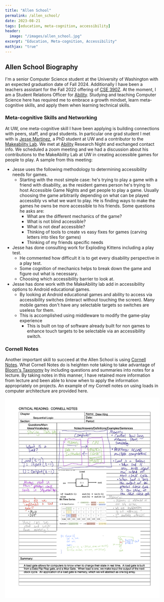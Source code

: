 ```yaml
---
title: "Allen School"
permalink: /allen_school/
date: 2023-08-21
tags: [education, meta-cognition, accessibility]
header:
  image: "/images/allen_school.jpg"
excerpt: "Education, Meta-cognition, Accessibility"
mathjax: "true"
---
```

## Allen School Biography

I'm a senior Computer Science student at the University of Washington with an expected graduation date of Fall 2024.  Additionally I have been a teachers assistant for the Fall 2022 offering of [CSE 390Z](https://courses.cs.washington.edu/courses/cse390z/22au/). At the moment, I am a Student Relations Officer for [Ability](https://ability.cs.washington.edu). Studying and teaching Computer Science here has required me to embrace a growth mindset, learn meta-cognitive skills, and apply them when learning technical skills.

### Meta-cognitive Skills and Networking

At UW, one meta-cognitive skill I have been applying is building connections with peers, staff, and grad students. In particular one grad student I met with is [Jesse Martinez](https://homes.cs.washington.edu/~jessejm/), a PhD student at UW and a contributor to the [Makeability Lab](https://makeabilitylab.cs.washington.edu/member/jessemartinez/).  We met at [Ability](https://ability.cs.washington.edu) Research Night and exchanged contact info. We scheduled a zoom meeting and we had a discussion about his contributions to the MakeAbility Lab at UW in creating accessible games for people to play. A sample from this meeting:

- Jesse uses the following methodology to determining accessibility needs for games.
  - Starting with the most simple case: he's trying to play a game with a friend with disability, as the resident games person he's trying to host Accessible Game Nights and get people to play a game.  Usually choosing the game arbitrarily depending on what can be played accessibly vs what we want to play.  He is finding ways to make the games he owns be more accessible to his friends.  Some questions he asks are:
    - What are the different mechanics of the game?  
    - What is not blind accessible?  
    - What is not deaf accessible?
    - Thinking of tools to create vs easy fixes for games (carving letters into tiles for games)
    - Thinking of my friends specific needs
- Jesse has done consulting work for Exploding Kittens including a play test.
  - He commented how difficult it is to get every disability perspective in a play test.  
  - Some cognition of mechanics helps to break down the game and figure out what is necessary.
  - Choosing which accessibility barrier to look at.
- Jesse has done work with the MakeAbility lab add in accessibility options to Android educational games.
  - By looking at Android educational games and ability to access via accessibility switches (interact without touching the screen).  Many mobile games don't have any selectable targets so switches are useless for them.
  - This is accomplished using middleware to modify the game-play experience
    - This is built on top of software already built for non games to enhance touch targets to be selectable via an accessibility switch.

### Cornell Notes

Another important skill to succeed at the Allen School is using [Cornell Notes](https://lsc.cornell.edu/wp-content/uploads/2016/10/Cornell-NoteTaking-System.pdf).  What Cornell Notes do is heighten note taking to take advantage of [Bloom's Taxonomy](https://cft.vanderbilt.edu/guides-sub-pages/blooms-taxonomy/) by including questions and summaries into notes for a lecture.  By taking notes in this manner, I have retained more information from lecture and been able to know when to apply the information appropriately on projects.  An example of my Cornell notes on using loads in computer architecture are provided here.

![Cornell Notes](/images/cornell_notes.png)
